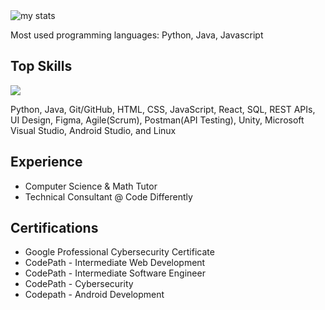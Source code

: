 <img alt="my stats" src="https://github-readme-stats.vercel.app/api?username=Vlouis22&theme=react"/>

Most used programming languages: Python, Java, Javascript

<h2>Top Skills</h2>
<div><img src="https://i0.wp.com/junilearning.com/wp-content/uploads/2020/06/python-programming-language.webp?fit=1920%2C1920&ssl=1"></img></div>
<p>Python, Java, Git/GitHub, HTML, CSS, JavaScript, React, SQL, REST APIs, UI Design, Figma, Agile(Scrum), Postman(API Testing), Unity, Microsoft Visual Studio, Android Studio, and Linux</p>

<h2>Experience</h2>
<ul>
<li>Computer Science & Math Tutor</li>
<li>Technical Consultant @ Code Differently</li>
</ul>

<h2>Certifications</h2>
<ul>
<li>Google Professional Cybersecurity Certificate</li>
<li>CodePath - Intermediate Web Development</li>
<li>CodePath - Intermediate Software Engineer</li>
<li>CodePath - Cybersecurity</li>
<li>Codepath - Android Development</li>
</ul>

